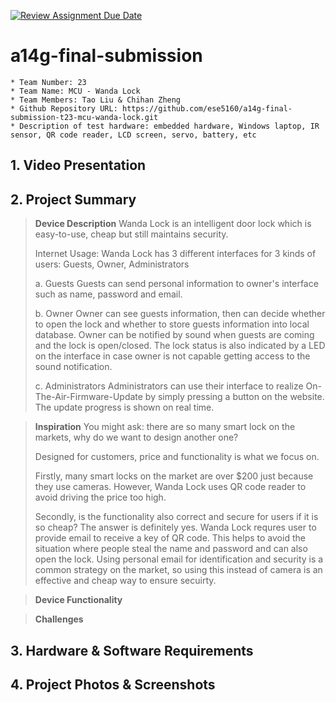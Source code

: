 [![Review Assignment Due Date](https://classroom.github.com/assets/deadline-readme-button-24ddc0f5d75046c5622901739e7c5dd533143b0c8e959d652212380cedb1ea36.svg)](https://classroom.github.com/a/kzkUPShx)
# a14g-final-submission

    * Team Number: 23
    * Team Name: MCU - Wanda Lock
    * Team Members: Tao Liu & Chihan Zheng 
    * Github Repository URL: https://github.com/ese5160/a14g-final-submission-t23-mcu-wanda-lock.git
    * Description of test hardware: embedded hardware, Windows laptop, IR sensor, QR code reader, LCD screen, servo, battery, etc

## 1. Video Presentation

## 2. Project Summary

> **Device Description**
> Wanda Lock is an intelligent door lock which is easy-to-use, cheap but still maintains security.
>
> Internet Usage:
> Wanda Lock has 3 different interfaces for 3 kinds of users: Guests, Owner, Administrators
> 
> a. Guests
>  Guests can send personal information to owner's interface such as name, password and email.
>
> b. Owner
>  Owner can see guests information, then can decide whether to open the lock and whether to store guests information into local database. Owner can be notified by sound when guests are coming and the lock is open/closed. The lock status is also indicated by a LED on the interface in case owner is not capable getting access to the sound notification.
>
> c. Administrators
> Administrators can use their interface to realize On-The-Air-Firmware-Update by simply pressing a button on the website. The update progress is shown on real time.
 
> **Inspiration**
> You might ask: there are so many smart lock on the markets, why do we want to design another one? 
>
> Designed for customers, price and functionality is what we focus on. 
> 
> Firstly, many smart locks on the market are over $200 just because they use cameras. However, Wanda Lock uses QR code reader to avoid driving the price too high.
>
> Secondly, is the functionality also correct and secure for users if it is so cheap? The answer is definitely yes. Wanda Lock requres user to provide email to receive a key of QR code. This helps to avoid the situation where people steal the name and password and can also open the lock. Using personal email for identification and security is a common strategy on the market, so using this instead of camera is an effective and cheap way to ensure secuirty.

> **Device Functionality**

> **Challenges**
> 

## 3. Hardware & Software Requirements

## 4. Project Photos & Screenshots
